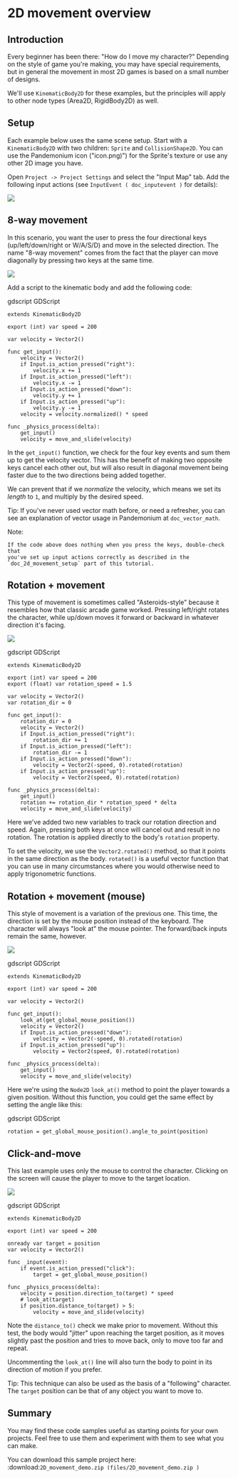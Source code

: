 

# 2D movement overview

## Introduction

Every beginner has been there: "How do I move my character?" Depending on the
style of game you're making, you may have special requirements, but in general
the movement in most 2D games is based on a small number of designs.

We'll use `KinematicBody2D` for these examples,
but the principles will apply to other node types (Area2D, RigidBody2D) as well.



## Setup

Each example below uses the same scene setup. Start with a `KinematicBody2D` with two
children: `Sprite` and `CollisionShape2D`. You can use the Pandemonium icon ("icon.png)")
for the Sprite's texture or use any other 2D image you have.

Open `Project -> Project Settings` and select the "Input Map" tab. Add the following
input actions (see `InputEvent ( doc_inputevent )` for details):

![](img/movement_inputs.png)

## 8-way movement

In this scenario, you want the user to press the four directional keys (up/left/down/right
or W/A/S/D) and move in the selected direction. The name "8-way movement" comes from the
fact that the player can move diagonally by pressing two keys at the same time.

![](img/movement_8way.gif)

Add a script to the kinematic body and add the following code:

gdscript GDScript

```
extends KinematicBody2D

export (int) var speed = 200

var velocity = Vector2()

func get_input():
    velocity = Vector2()
    if Input.is_action_pressed("right"):
        velocity.x += 1
    if Input.is_action_pressed("left"):
        velocity.x -= 1
    if Input.is_action_pressed("down"):
        velocity.y += 1
    if Input.is_action_pressed("up"):
        velocity.y -= 1
    velocity = velocity.normalized() * speed

func _physics_process(delta):
    get_input()
    velocity = move_and_slide(velocity)
```

In the `get_input()` function, we check for the four key events and sum them
up to get the velocity vector. This has the benefit of making two opposite keys
cancel each other out, but will also result in diagonal movement being faster
due to the two directions being added together.

We can prevent that if we *normalize* the velocity, which means we set
its *length* to `1`, and multiply by the desired speed.

Tip:
 If you've never used vector math before, or need a refresher,
         you can see an explanation of vector usage in Pandemonium at `doc_vector_math`.

Note:


    If the code above does nothing when you press the keys, double-check that
    you've set up input actions correctly as described in the
    `doc_2d_movement_setup` part of this tutorial.

## Rotation + movement

This type of movement is sometimes called "Asteroids-style" because it resembles
how that classic arcade game worked. Pressing left/right rotates the character,
while up/down moves it forward or backward in whatever direction it's facing.

![](img/movement_rotate1.gif)

gdscript GDScript

```
extends KinematicBody2D

export (int) var speed = 200
export (float) var rotation_speed = 1.5

var velocity = Vector2()
var rotation_dir = 0

func get_input():
    rotation_dir = 0
    velocity = Vector2()
    if Input.is_action_pressed("right"):
        rotation_dir += 1
    if Input.is_action_pressed("left"):
        rotation_dir -= 1
    if Input.is_action_pressed("down"):
        velocity = Vector2(-speed, 0).rotated(rotation)
    if Input.is_action_pressed("up"):
        velocity = Vector2(speed, 0).rotated(rotation)

func _physics_process(delta):
    get_input()
    rotation += rotation_dir * rotation_speed * delta
    velocity = move_and_slide(velocity)
```

Here we've added two new variables to track our rotation direction and speed.
Again, pressing both keys at once will cancel out and result in no rotation.
The rotation is applied directly to the body's `rotation` property.

To set the velocity, we use the `Vector2.rotated()` method, so that it points
in the same direction as the body. `rotated()` is a useful vector function
that you can use in many circumstances where you would otherwise need to apply
trigonometric functions.

## Rotation + movement (mouse)

This style of movement is a variation of the previous one. This time, the direction
is set by the mouse position instead of the keyboard. The character will always
"look at" the mouse pointer. The forward/back inputs remain the same, however.

![](img/movement_rotate2.gif)

gdscript GDScript

```
extends KinematicBody2D

export (int) var speed = 200

var velocity = Vector2()

func get_input():
    look_at(get_global_mouse_position())
    velocity = Vector2()
    if Input.is_action_pressed("down"):
        velocity = Vector2(-speed, 0).rotated(rotation)
    if Input.is_action_pressed("up"):
        velocity = Vector2(speed, 0).rotated(rotation)

func _physics_process(delta):
    get_input()
    velocity = move_and_slide(velocity)
```

Here we're using the `Node2D` `look_at()` method to
point the player towards a given position. Without this function, you
could get the same effect by setting the angle like this:

gdscript GDScript

```
rotation = get_global_mouse_position().angle_to_point(position)
```


## Click-and-move

This last example uses only the mouse to control the character. Clicking
on the screen will cause the player to move to the target location.

![](img/movement_click.gif)

gdscript GDScript

```
extends KinematicBody2D

export (int) var speed = 200

onready var target = position
var velocity = Vector2()

func _input(event):
    if event.is_action_pressed("click"):
        target = get_global_mouse_position()

func _physics_process(delta):
    velocity = position.direction_to(target) * speed
    # look_at(target)
    if position.distance_to(target) > 5:
        velocity = move_and_slide(velocity)
```


Note the `distance_to()` check we make prior to movement. Without this test,
the body would "jitter" upon reaching the target position, as it moves
slightly past the position and tries to move back, only to move too far and
repeat.

Uncommenting the `look_at()` line will also turn the body to point in its
direction of motion if you prefer.

Tip:
 This technique can also be used as the basis of a "following" character.
         The `target` position can be that of any object you want to move to.

## Summary

You may find these code samples useful as starting points for your own projects.
Feel free to use them and experiment with them to see what you can make.

You can download this sample project here:
:download:`2D_movement_demo.zip (files/2D_movement_demo.zip )`
